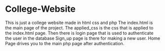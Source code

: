 # College-Website
This is just a college website made in html css and php
The index.html is the main page of the project.
The applied_css is the css that is applied to the index.html page.
Then there is login page that is used to authenticate the user in the database 
Sign_up page is there for making a new user.
Home Page drives you to the main php page after authentication.

